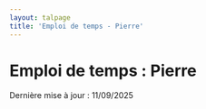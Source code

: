 ```yaml
---
layout: talpage
title: 'Emploi de temps - Pierre'
---
```


# Emploi de temps : Pierre

<p class="text-secondary">Dernière mise à jour : 11/09/2025</p>
